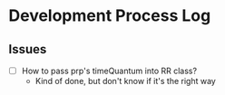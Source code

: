# Development Process Log

## Issues
- [ ] How to pass prp's timeQuantum into RR class?
  - Kind of done, but don't know if it's the right way